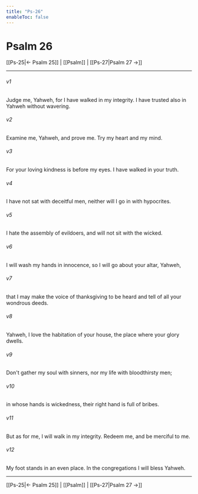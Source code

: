 ```yaml
---
title: "Ps-26"
enableToc: false
---
```

# Psalm 26

[[Ps-25|← Psalm 25]] | [[Psalm]] | [[Ps-27|Psalm 27 →]]
***



###### v1 
Judge me, Yahweh, for I have walked in my integrity. I have trusted also in Yahweh without wavering. 

###### v2 
Examine me, Yahweh, and prove me. Try my heart and my mind. 

###### v3 
For your loving kindness is before my eyes. I have walked in your truth. 

###### v4 
I have not sat with deceitful men, neither will I go in with hypocrites. 

###### v5 
I hate the assembly of evildoers, and will not sit with the wicked. 

###### v6 
I will wash my hands in innocence, so I will go about your altar, Yahweh, 

###### v7 
that I may make the voice of thanksgiving to be heard and tell of all your wondrous deeds. 

###### v8 
Yahweh, I love the habitation of your house, the place where your glory dwells. 

###### v9 
Don't gather my soul with sinners, nor my life with bloodthirsty men; 

###### v10 
in whose hands is wickedness, their right hand is full of bribes. 

###### v11 
But as for me, I will walk in my integrity. Redeem me, and be merciful to me. 

###### v12 
My foot stands in an even place. In the congregations I will bless Yahweh.

***
[[Ps-25|← Psalm 25]] | [[Psalm]] | [[Ps-27|Psalm 27 →]]
